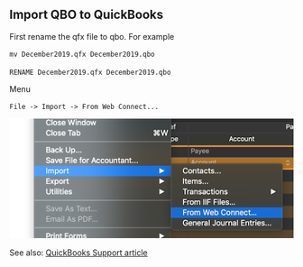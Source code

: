 ## Import QBO to QuickBooks

First rename the qfx file to qbo. For example
````
mv December2019.qfx December2019.qbo 

RENAME December2019.qfx December2019.qbo 
````

Menu

````
File -> Import -> From Web Connect...
````

![quickbooks-import.png](/quickbooks-import.png)

See also: [QuickBooks Support article](https://quickbooks.intuit.com/learn-support/en-us/import-transactions/manually-upload-transactions-into-quickbooks-online/00/187501)
